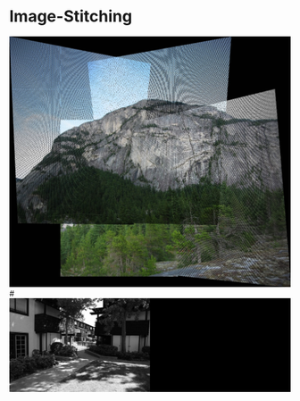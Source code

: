 # Image-Stitching
![Image Stitching](images/results/resultMountain_5.jpg)
#![Image Stitching](images/results/resultyard-05.jpg)
